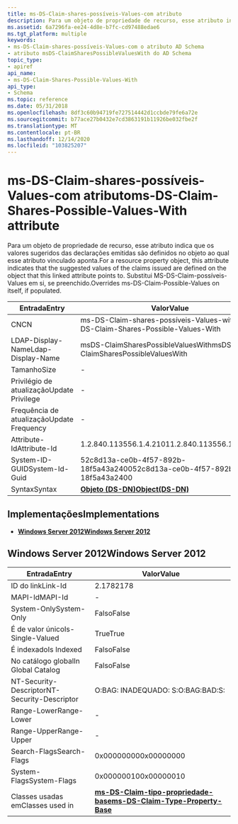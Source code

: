 ```yaml
---
title: ms-DS-Claim-shares-possíveis-Values-com atributo
description: Para um objeto de propriedade de recurso, esse atributo indica que os valores sugeridos das declarações emitidas são definidos no objeto ao qual esse atributo vinculado aponta. Substitui MS-DS-Claim-possíveis-Values em si, se preenchido.
ms.assetid: 6a7296fa-ee24-4d8e-b7fc-cd97488edae6
ms.tgt_platform: multiple
keywords:
- ms-DS-Claim-shares-possíveis-Values-com o atributo AD Schema
- atributo msDS-ClaimSharesPossibleValuesWith do AD Schema
topic_type:
- apiref
api_name:
- ms-DS-Claim-Shares-Possible-Values-With
api_type:
- Schema
ms.topic: reference
ms.date: 05/31/2018
ms.openlocfilehash: 8df3c60b94719fe727514442d1ccbde79fe6a72e
ms.sourcegitcommit: b77ace27b0432e7cd3863191b11926be032fbe2f
ms.translationtype: MT
ms.contentlocale: pt-BR
ms.lasthandoff: 12/14/2020
ms.locfileid: "103825207"
---
```

# <a name="ms-ds-claim-shares-possible-values-with-attribute"></a><span data-ttu-id="3ab05-106">ms-DS-Claim-shares-possíveis-Values-com atributo</span><span class="sxs-lookup"><span data-stu-id="3ab05-106">ms-DS-Claim-Shares-Possible-Values-With attribute</span></span>

<span data-ttu-id="3ab05-107">Para um objeto de propriedade de recurso, esse atributo indica que os valores sugeridos das declarações emitidas são definidos no objeto ao qual esse atributo vinculado aponta.</span><span class="sxs-lookup"><span data-stu-id="3ab05-107">For a resource property object, this attribute indicates that the suggested values of the claims issued are defined on the object that this linked attribute points to.</span></span> <span data-ttu-id="3ab05-108">Substitui MS-DS-Claim-possíveis-Values em si, se preenchido.</span><span class="sxs-lookup"><span data-stu-id="3ab05-108">Overrides ms-DS-Claim-Possible-Values on itself, if populated.</span></span>



| <span data-ttu-id="3ab05-109">Entrada</span><span class="sxs-lookup"><span data-stu-id="3ab05-109">Entry</span></span> | <span data-ttu-id="3ab05-110">Valor</span><span class="sxs-lookup"><span data-stu-id="3ab05-110">Value</span></span> |
|-------------------|-----------------------------------------|
| <span data-ttu-id="3ab05-111">CN</span><span class="sxs-lookup"><span data-stu-id="3ab05-111">CN</span></span>                | <span data-ttu-id="3ab05-112">ms-DS-Claim-shares-possíveis-Values-with</span><span class="sxs-lookup"><span data-stu-id="3ab05-112">ms-DS-Claim-Shares-Possible-Values-With</span></span> |
| <span data-ttu-id="3ab05-113">LDAP-Display-Name</span><span class="sxs-lookup"><span data-stu-id="3ab05-113">Ldap-Display-Name</span></span> | <span data-ttu-id="3ab05-114">msDS-ClaimSharesPossibleValuesWith</span><span class="sxs-lookup"><span data-stu-id="3ab05-114">msDS-ClaimSharesPossibleValuesWith</span></span>      |
| <span data-ttu-id="3ab05-115">Tamanho</span><span class="sxs-lookup"><span data-stu-id="3ab05-115">Size</span></span>              | \-                                      |
| <span data-ttu-id="3ab05-116">Privilégio de atualização</span><span class="sxs-lookup"><span data-stu-id="3ab05-116">Update Privilege</span></span>  | \-                                      |
| <span data-ttu-id="3ab05-117">Frequência de atualização</span><span class="sxs-lookup"><span data-stu-id="3ab05-117">Update Frequency</span></span>  | \-                                      |
| <span data-ttu-id="3ab05-118">Attribute-Id</span><span class="sxs-lookup"><span data-stu-id="3ab05-118">Attribute-Id</span></span>      | <span data-ttu-id="3ab05-119">1.2.840.113556.1.4.2101</span><span class="sxs-lookup"><span data-stu-id="3ab05-119">1.2.840.113556.1.4.2101</span></span>                 |
| <span data-ttu-id="3ab05-120">System-ID-GUID</span><span class="sxs-lookup"><span data-stu-id="3ab05-120">System-Id-Guid</span></span>    | <span data-ttu-id="3ab05-121">52c8d13a-ce0b-4f57-892b-18f5a43a2400</span><span class="sxs-lookup"><span data-stu-id="3ab05-121">52c8d13a-ce0b-4f57-892b-18f5a43a2400</span></span>    |
| <span data-ttu-id="3ab05-122">Syntax</span><span class="sxs-lookup"><span data-stu-id="3ab05-122">Syntax</span></span>            | [<span data-ttu-id="3ab05-123">**Objeto (DS-DN)**</span><span class="sxs-lookup"><span data-stu-id="3ab05-123">**Object(DS-DN)**</span></span>](s-object-ds-dn.md) |



## <a name="implementations"></a><span data-ttu-id="3ab05-124">Implementações</span><span class="sxs-lookup"><span data-stu-id="3ab05-124">Implementations</span></span>

-   [<span data-ttu-id="3ab05-125">**Windows Server 2012**</span><span class="sxs-lookup"><span data-stu-id="3ab05-125">**Windows Server 2012**</span></span>](#windows-server-2012)

## <a name="windows-server-2012"></a><span data-ttu-id="3ab05-126">Windows Server 2012</span><span class="sxs-lookup"><span data-stu-id="3ab05-126">Windows Server 2012</span></span>



| <span data-ttu-id="3ab05-127">Entrada</span><span class="sxs-lookup"><span data-stu-id="3ab05-127">Entry</span></span> | <span data-ttu-id="3ab05-128">Valor</span><span class="sxs-lookup"><span data-stu-id="3ab05-128">Value</span></span> |
|------------------------|-----------------------------------------------------------------------------------|
| <span data-ttu-id="3ab05-129">ID do link</span><span class="sxs-lookup"><span data-stu-id="3ab05-129">Link-Id</span></span>                | <span data-ttu-id="3ab05-130">2.178</span><span class="sxs-lookup"><span data-stu-id="3ab05-130">2178</span></span>                                                                              |
| <span data-ttu-id="3ab05-131">MAPI-Id</span><span class="sxs-lookup"><span data-stu-id="3ab05-131">MAPI-Id</span></span>                | \-                                                                                |
| <span data-ttu-id="3ab05-132">System-Only</span><span class="sxs-lookup"><span data-stu-id="3ab05-132">System-Only</span></span>            | <span data-ttu-id="3ab05-133">Falso</span><span class="sxs-lookup"><span data-stu-id="3ab05-133">False</span></span>                                                                             |
| <span data-ttu-id="3ab05-134">É de valor único</span><span class="sxs-lookup"><span data-stu-id="3ab05-134">Is-Single-Valued</span></span>       | <span data-ttu-id="3ab05-135">True</span><span class="sxs-lookup"><span data-stu-id="3ab05-135">True</span></span>                                                                              |
| <span data-ttu-id="3ab05-136">É indexado</span><span class="sxs-lookup"><span data-stu-id="3ab05-136">Is Indexed</span></span>             | <span data-ttu-id="3ab05-137">Falso</span><span class="sxs-lookup"><span data-stu-id="3ab05-137">False</span></span>                                                                             |
| <span data-ttu-id="3ab05-138">No catálogo global</span><span class="sxs-lookup"><span data-stu-id="3ab05-138">In Global Catalog</span></span>      | <span data-ttu-id="3ab05-139">Falso</span><span class="sxs-lookup"><span data-stu-id="3ab05-139">False</span></span>                                                                             |
| <span data-ttu-id="3ab05-140">NT-Security-Descriptor</span><span class="sxs-lookup"><span data-stu-id="3ab05-140">NT-Security-Descriptor</span></span> | <span data-ttu-id="3ab05-141">O:BAG: INADEQUADO: S:</span><span class="sxs-lookup"><span data-stu-id="3ab05-141">O:BAG:BAD:S:</span></span>                                                                      |
| <span data-ttu-id="3ab05-142">Range-Lower</span><span class="sxs-lookup"><span data-stu-id="3ab05-142">Range-Lower</span></span>            | \-                                                                                |
| <span data-ttu-id="3ab05-143">Range-Upper</span><span class="sxs-lookup"><span data-stu-id="3ab05-143">Range-Upper</span></span>            | \-                                                                                |
| <span data-ttu-id="3ab05-144">Search-Flags</span><span class="sxs-lookup"><span data-stu-id="3ab05-144">Search-Flags</span></span>           | <span data-ttu-id="3ab05-145">0x00000000</span><span class="sxs-lookup"><span data-stu-id="3ab05-145">0x00000000</span></span>                                                                        |
| <span data-ttu-id="3ab05-146">System-Flags</span><span class="sxs-lookup"><span data-stu-id="3ab05-146">System-Flags</span></span>           | <span data-ttu-id="3ab05-147">0x00000010</span><span class="sxs-lookup"><span data-stu-id="3ab05-147">0x00000010</span></span>                                                                        |
| <span data-ttu-id="3ab05-148">Classes usadas em</span><span class="sxs-lookup"><span data-stu-id="3ab05-148">Classes used in</span></span>        | [<span data-ttu-id="3ab05-149">**ms-DS-Claim-tipo-propriedade-base**</span><span class="sxs-lookup"><span data-stu-id="3ab05-149">**ms-DS-Claim-Type-Property-Base**</span></span>](c-msds-claimtypepropertybase.md)<br/> |



 

 





